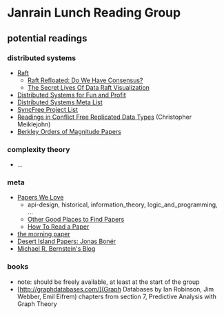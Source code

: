 # Janrain Lunch Reading Group

## potential readings

### distributed systems
- [Raft](http://ramcloud.stanford.edu/raft.pdf)
  - [Raft Refloated: Do We Have Consensus?](http://www.cl.cam.ac.uk/~ms705/pub/papers/2015-osr-raft.pdf)
  - [The Secret Lives Of Data Raft Visualization](http://thesecretlivesofdata.com/raft/)
- [Distributed Systems for Fun and Profit](http://book.mixu.net/distsys/)
- [Distributed Systems Meta List](https://gist.github.com/macintux/6227368/revisions)
- [SyncFree Project List](https://syncfree.lip6.fr/index.php/publications)
- [Readings in Conflict Free Replicated Data Types](http://christophermeiklejohn.com/crdt/2014/07/22/readings-in-crdts.html) (Christopher Meiklejohn)
- [Berkley Orders of Magnitude Papers](http://boom.cs.berkeley.edu/papers.html)

### complexity theory
- ...

### meta
- [Papers We Love](https://github.com/papers-we-love/papers-we-love)
  - api-design, historical, information_theory, logic_and_programming, ...
  - [Other Good Places to Find Papers](https://github.com/papers-we-love/papers-we-love/blob/master/README.md#other-good-places-to-find-papers)
  - [How To Read a Paper](https://github.com/papers-we-love/papers-we-love/blob/master/README.md#how-to-read-a-paper)
- [the morning paper](http://blog.acolyer.org/)
- [Desert Island Papers: Jonas Bonér](http://blog.acolyer.org/2015/03/15/desert-island-papers-jonas-boner/)
- [Michael R. Bernstein's Blog](http://michaelrbernste.in/)

### books
- note: should be freely available, at least at the start of the group
- [http://graphdatabases.com/](Graph Databases by Ian Robinson, Jim Webber, Emil Eifrem) chapters from section 7, Predictive Analysis with Graph Theory

